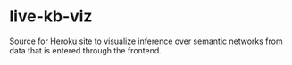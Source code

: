 live-kb-viz
===========

Source for Heroku site to visualize inference over semantic networks from data that is entered through the frontend.
